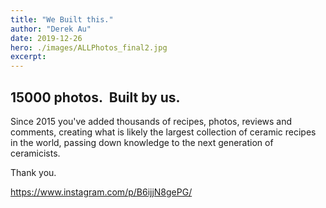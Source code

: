 ```yaml
---
title: "We Built this."
author: "Derek Au"
date: 2019-12-26
hero: ./images/ALLPhotos_final2.jpg
excerpt: 
---
```


## 15000 photos.  Built by us.

Since 2015 you've added thousands of recipes, photos, reviews and comments, creating what is likely the largest collection of ceramic recipes in the world, passing down knowledge to the next generation of ceramicists.

Thank you.

https://www.instagram.com/p/B6ijjN8gePG/
